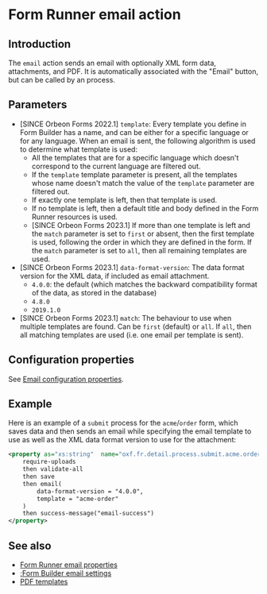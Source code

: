 # Form Runner email action

##  Introduction

The `email` action sends an email with optionally XML form data, attachments, and PDF. It is automatically associated with the "Email" button, but can be called by an process.  

## Parameters

- [SINCE Orbeon Forms 2022.1] `template`: Every template you define in Form Builder has a name, and can be either for a specific language or for any language. When an email is sent, the following algorithm is used to determine what template is used:
    - All the templates that are for a specific language which doesn't correspond to the current language are filtered out.
    - If the `template` template parameter is present, all the templates whose name doesn't match the value of the `template` parameter are filtered out.
    - If exactly one template is left, then that template is used.
    - If no template is left, then a default title and body defined in the Form Runner resources is used.
    - [SINCE Orbeon Forms 2023.1] If more than one template is left and the `match` parameter is set to `first` or absent, then the first template is used, following the order in which they are defined in the form. If the `match` parameter is set to `all`, then all remaining templates are used.
- [SINCE Orbeon Forms 2023.1] `data-format-version`: The data format version for the XML data, if included as email attachment.
    - `4.0.0`: the default (which matches the backward compatibility format of the data, as stored in the database)
    - `4.8.0`
    - `2019.1.0`
- [SINCE Orbeon Forms 2023.1] `match`: The behaviour to use when multiple templates are found. Can be `first` (default) or `all`. If `all`, then all matching templates are used (i.e. one email per template is sent). 

## Configuration properties

See [Email configuration properties](/configuration/properties/form-runner-email.md).

## Example

Here is an example of a `submit` process for the `acme`/`order` form, which saves data and then sends an email while specifying the email template to use as well as the XML data format version to use for the attachment:

```xml
<property as="xs:string"  name="oxf.fr.detail.process.submit.acme.order">
    require-uploads
    then validate-all
    then save
    then email(
        data-format-version = "4.0.0",
        template = "acme-order"
    )
    then success-message("email-success")
</property>
```

## See also

- [Form Runner email properties](/configuration/properties/form-runner-email.md)
- [;Form Builder email settings](/form-builder/email-settings.md)
- [PDF templates](/form-runner/feature/pdf-templates.md)

